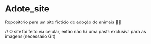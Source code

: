 # Adote_site
Repositório para um site fictício de adoção de animais 🐾🐶

// O site foi feito via celular, então não há uma pasta exclusiva para as imagens (necessário Git)
